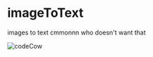 # imageToText
images to text cmmonnn who doesn't want that

![codeCow](https://user-images.githubusercontent.com/75899979/206039456-79cdade9-0bd5-4ac6-9123-df3f9b65b85d.png)
